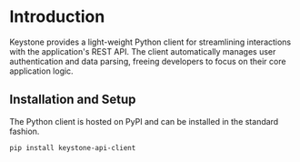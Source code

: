 # Introduction

Keystone provides a light-weight Python client for streamlining interactions with the application's REST API.
The client automatically manages user authentication and data parsing, freeing developers to focus on their core application logic.

## Installation and Setup

The Python client is hosted on PyPI and can be installed in the standard fashion.

```bash
pip install keystone-api-client
```
